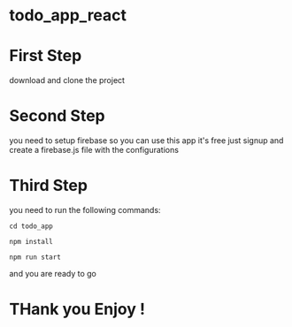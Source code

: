 # todo_app_react

# First Step

download and clone the project

# Second Step

you need to setup firebase so you can use this app
it's free just signup and create a firebase.js file 
with the configurations

# Third Step

you need to run the following commands:

    cd todo_app

    npm install

    npm run start

and you are ready to go

# THank you Enjoy !
